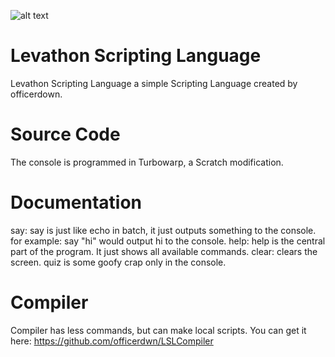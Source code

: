![alt text](https://github.com/officerdwn/LevathonScriptingLanguage/blob/main/LSL%20Logo.png?raw=true)
# Levathon Scripting Language
Levathon Scripting Language a simple Scripting Language created by officerdown. 
# Source Code
The console is programmed in Turbowarp, a Scratch modification.
# Documentation
say: say is just like echo in batch, it just outputs something to the console. for example: say "hi" would output hi to the console.
help: help is the central part of the program. It just shows all available commands.
clear: clears the screen.
quiz is some goofy crap only in the console.
# Compiler
Compiler has less commands, but can make local scripts. You can get it here: https://github.com/officerdwn/LSLCompiler
